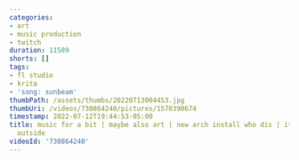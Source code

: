 ```yaml
---
categories:
- art
- music production
- twitch
duration: 11589
shorts: []
tags:
- fl studio
- krita
- 'song: sunbeam'
thumbPath: /assets/thumbs/20220713004453.jpg
thumbUri: /videos/730864240/pictures/1578390674
timestamp: 2022-07-12T19:44:53-05:00
title: music for a bit | maybe also art | new arch install who dis | it's hot as heck
  outside
videoId: '730864240'
---
```

